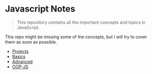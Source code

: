# Javascript Notes
> This repository contains all the important concepts and topics in JavaScript.

This repo might be missing some of the concepts, but I will try to cover them as soon as possible.


* [Projects](projects)
* [Basics](basics)
* [Advanced](advanced)
* [OOP-JS](oops-js)
